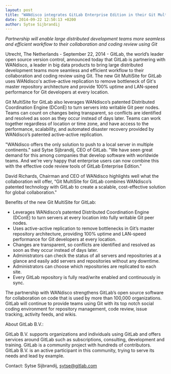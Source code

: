 ```yaml
---
layout: post
title: "WANdisco integrates GitLab Enterprise Edition in their Git MultiSite offering"
date: 2014-09-22 12:50:13 +0200
author: Sytse Sijbrandij
---
```


*Partnership will enable large distributed development teams more seamless and efficient workflow to their collaboration and coding review using Git*

Utrecht, The Netherlands - September 22, 2014 - GitLab, the world’s leader open source version control, announced today that GitLab is partnering with WANdisco, a leader in big data products to bring large distributed development teams more seamless and efficient workflow to their collaboration and coding review using Git. The new Git MultiSite for GitLab uses WANdisco's active-active replication to remove bottleneck of Git's master repository architecture and provide 100% uptime and LAN-speed performance for Git developers at every location. 

Git MultiSite for GitLab also leverages WANdisco’s patented Distributed Coordination Engine (DConE) to turn servers into writable Git peer nodes. Teams can count on changes being transparent, so conflicts are identified and resolved as soon as they occur instead of days later. Teams can work together regardless of location or time zone, and have access to the performance, scalability, and automated disaster recovery provided by WANdisco’s patented active-active replication.

"WANdisco offers the only solution to push to a local server in multiple continents." said Sytse Sijbrandij, CEO of GitLab. "We have seen great demand for this among companies that develop software with worldwide teams. And we're very happy that enterprise users can now combine this with the effective code review tools of GitLab Enterprise Edition."

David Richards, Chairman and CEO of WANdisco highlights well what the collaboration will offer, “Git MultiSite for GitLab combines WANdisco’s patented technology with GitLab to create a scalable, cost-effective solution for global collaboration."

Benefits of the new Git MultiSite for GitLab:

- Leverages WANdisco’s patented Distributed Coordination Engine (DConE) to turn servers at every location into fully writable Git peer nodes.
- Uses active-active replication to remove bottlenecks in Git’s master repository architecture, providing 100% uptime and LAN-speed performance for Git developers at every location.
- Changes are transparent, so conflicts are identified and resolved as soon as they occur instead of days later.
- Administrators can check the status of all servers and repositories at a glance and easily add servers and repositories without any downtime.
- Administrators can choose which repositories are replicated to each site. 
- Every GitLab repository is fully read/write enabled and continuously in sync.

The partnership with WANdisco strengthens GitLab’s open source software for collaboration on code that is used by more than 100,000 organizations. GitLab will continue to provide teams using Git with its top notch social coding environment for repository management, code review, issue tracking, activity feeds, and wikis. 

About GitLab B.V.:

GitLab B.V. supports organizations and individuals using GitLab and offers services around GitLab such as subscriptions, consulting, development and training. GitLab is a community project with hundreds of contributors. GitLab B.V. is an active participant in this community, trying to serve its needs and lead by example.

Contact:  Sytse Sijbrandij, sytse@gitlab.com
